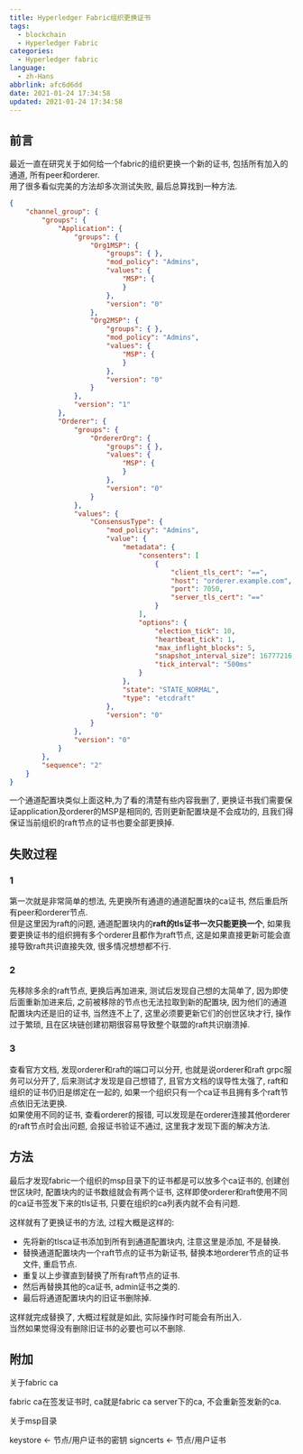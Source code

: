```yaml
---
title: Hyperledger Fabric组织更换证书
tags:
  - blockchain
  - Hyperledger Fabric
categories:
  - Hyperledger fabric
language:
  - zh-Hans
abbrlink: afc6d6dd
date: 2021-01-24 17:34:58
updated: 2021-01-24 17:34:58
---
```

## 前言

最近一直在研究关于如何给一个fabric的组织更换一个新的证书, 包括所有加入的通道, 所有peer和orderer.  
用了很多看似完美的方法却多次测试失败, 最后总算找到一种方法.

```json
{
    "channel_group": {
        "groups": {
            "Application": {
                "groups": {
                    "Org1MSP": {
                        "groups": { }, 
                        "mod_policy": "Admins", 
                        "values": {
                            "MSP": {
                            }
                        }, 
                        "version": "0"
                    }, 
                    "Org2MSP": {
                        "groups": { }, 
                        "mod_policy": "Admins", 
                        "values": {
                            "MSP": {
                            }
                        }, 
                        "version": "0"
                    }
                }, 
                "version": "1"
            }, 
            "Orderer": {
                "groups": {
                    "OrdererOrg": {
                        "groups": { }, 
                        "values": {
                            "MSP": {
                            }
                        }, 
                        "version": "0"
                    }
                }, 
                "values": {
                    "ConsensusType": {
                        "mod_policy": "Admins", 
                        "value": {
                            "metadata": {
                                "consenters": [
                                    {
                                        "client_tls_cert": "==", 
                                        "host": "orderer.example.com", 
                                        "port": 7050, 
                                        "server_tls_cert": "=="
                                    }
                                ], 
                                "options": {
                                    "election_tick": 10, 
                                    "heartbeat_tick": 1, 
                                    "max_inflight_blocks": 5, 
                                    "snapshot_interval_size": 16777216, 
                                    "tick_interval": "500ms"
                                }
                            }, 
                            "state": "STATE_NORMAL", 
                            "type": "etcdraft"
                        }, 
                        "version": "0"
                    }
                }, 
                "version": "0"
            }
        }, 
        "sequence": "2"
    }
}
```

一个通道配置块类似上面这种,为了看的清楚有些内容我删了, 更换证书我们需要保证application及orderer的MSP是相同的, 否则更新配置块是不会成功的, 且我们得保证当前组织的raft节点的证书也要全部更换掉.

## 失败过程
<!--more-->
### 1

第一次就是非常简单的想法, 先更换所有通道的通道配置块的ca证书, 然后重启所有peer和orderer节点.  
但是这里因为raft的问题, 通道配置块内的**raft的tls证书一次只能更换一个**, 如果我要更换证书的组织拥有多个orderer且都作为raft节点, 这是如果直接更新可能会直接导致raft共识直接失效, 很多情况想想都不行.

### 2

先移除多余的raft节点, 更换后再加进来, 测试后发现自己想的太简单了,  因为即使后面重新加进来后, 之前被移除的节点也无法拉取到新的配置块, 因为他们的通道配置块内还是旧的证书, 当然连不上了, 这里必须要更新它们的创世区块才行, 操作过于繁琐, 且在区块链创建初期很容易导致整个联盟的raft共识崩溃掉.

### 3

查看官方文档, 发现orderer和raft的端口可以分开, 也就是说orderer和raft grpc服务可以分开了, 后来测试才发现是自己想错了, 且官方文档的误导性太强了, raft和组织的证书仍旧是绑定在一起的, 如果一个组织只有一个ca证书且拥有多个raft节点依旧无法更换.  
如果使用不同的证书, 查看orderer的报错, 可以发现是在orderer连接其他orderer的raft节点时会出问题, 会报证书验证不通过, 这里我才发现下面的解决方法.

## 方法

最后才发现fabric一个组织的msp目录下的证书都是可以放多个ca证书的, 创建创世区块时, 配置块内的证书数组就会有两个证书, 这样即使orderer和raft使用不同的ca证书签发下来的tls证书, 只要在组织的ca列表内就不会有问题.

这样就有了更换证书的方法, 过程大概是这样的:

- 先将新的tlsca证书添加到所有到通道配置块内, 注意这里是添加, 不是替换.  
- 替换通道配置块内一个raft节点的证书为新证书, 替换本地orderer节点的证书文件, 重启节点.
- 重复以上步骤直到替换了所有raft节点的证书.
- 然后再替换其他的ca证书, admin证书之类的.
- 最后将通道配置块内的旧证书删除掉.

这样就完成替换了, 大概过程就是如此, 实际操作时可能会有所出入.  
当然如果觉得没有删除旧证书的必要也可以不删除.

## 附加

关于fabric ca

fabric ca在签发证书时, ca就是fabric ca server下的ca, 不会重新签发新的ca.  

关于msp目录

keystore <- 节点/用户证书的密钥
signcerts <- 节点/用户证书
